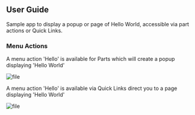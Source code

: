 ## User Guide

Sample app to display a popup or page of Hello World, accessible via part actions or Quick Links.

### Menu Actions

A menu action 'Hello' is available for Parts which will create a popup displaying 'Hello World'

![file]({{package-images}}image-1586775886155.PNG)

A menu action 'Hello' is available via Quick Links direct you to a page displaying 'Hello World'

![file]({{package-images}}image-1586775998846.PNG)

